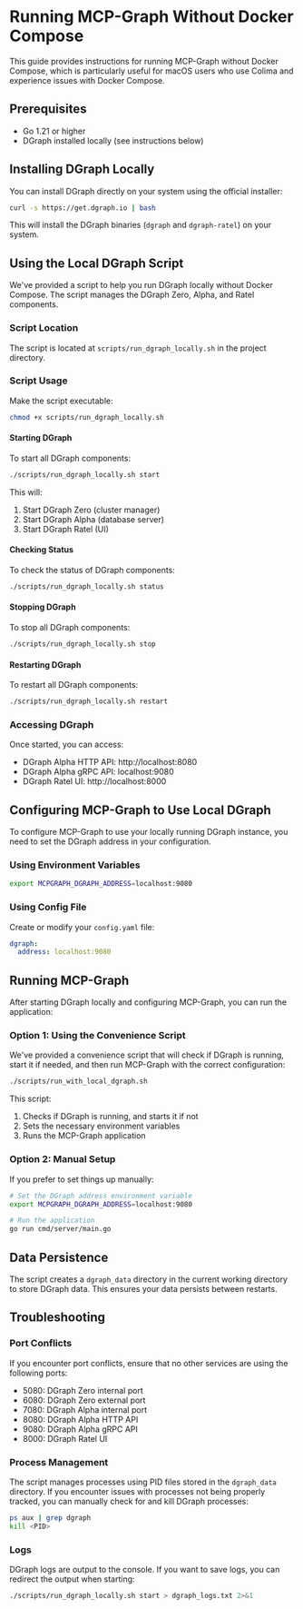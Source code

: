 # Running MCP-Graph Without Docker Compose

This guide provides instructions for running MCP-Graph without Docker Compose, which is particularly useful for macOS users who use Colima and experience issues with Docker Compose.

## Prerequisites

- Go 1.21 or higher
- DGraph installed locally (see instructions below)

## Installing DGraph Locally

You can install DGraph directly on your system using the official installer:

```bash
curl -s https://get.dgraph.io | bash
```

This will install the DGraph binaries (`dgraph` and `dgraph-ratel`) on your system.

## Using the Local DGraph Script

We've provided a script to help you run DGraph locally without Docker Compose. The script manages the DGraph Zero, Alpha, and Ratel components.

### Script Location

The script is located at `scripts/run_dgraph_locally.sh` in the project directory.

### Script Usage

Make the script executable:

```bash
chmod +x scripts/run_dgraph_locally.sh
```

#### Starting DGraph

To start all DGraph components:

```bash
./scripts/run_dgraph_locally.sh start
```

This will:
1. Start DGraph Zero (cluster manager)
2. Start DGraph Alpha (database server)
3. Start DGraph Ratel (UI)

#### Checking Status

To check the status of DGraph components:

```bash
./scripts/run_dgraph_locally.sh status
```

#### Stopping DGraph

To stop all DGraph components:

```bash
./scripts/run_dgraph_locally.sh stop
```

#### Restarting DGraph

To restart all DGraph components:

```bash
./scripts/run_dgraph_locally.sh restart
```

### Accessing DGraph

Once started, you can access:

- DGraph Alpha HTTP API: http://localhost:8080
- DGraph Alpha gRPC API: localhost:9080
- DGraph Ratel UI: http://localhost:8000

## Configuring MCP-Graph to Use Local DGraph

To configure MCP-Graph to use your locally running DGraph instance, you need to set the DGraph address in your configuration.

### Using Environment Variables

```bash
export MCPGRAPH_DGRAPH_ADDRESS=localhost:9080
```

### Using Config File

Create or modify your `config.yaml` file:

```yaml
dgraph:
  address: localhost:9080
```

## Running MCP-Graph

After starting DGraph locally and configuring MCP-Graph, you can run the application:

### Option 1: Using the Convenience Script

We've provided a convenience script that will check if DGraph is running, start it if needed, and then run MCP-Graph with the correct configuration:

```bash
./scripts/run_with_local_dgraph.sh
```

This script:
1. Checks if DGraph is running, and starts it if not
2. Sets the necessary environment variables
3. Runs the MCP-Graph application

### Option 2: Manual Setup

If you prefer to set things up manually:

```bash
# Set the DGraph address environment variable
export MCPGRAPH_DGRAPH_ADDRESS=localhost:9080

# Run the application
go run cmd/server/main.go
```

## Data Persistence

The script creates a `dgraph_data` directory in the current working directory to store DGraph data. This ensures your data persists between restarts.

## Troubleshooting

### Port Conflicts

If you encounter port conflicts, ensure that no other services are using the following ports:
- 5080: DGraph Zero internal port
- 6080: DGraph Zero external port
- 7080: DGraph Alpha internal port
- 8080: DGraph Alpha HTTP API
- 9080: DGraph Alpha gRPC API
- 8000: DGraph Ratel UI

### Process Management

The script manages processes using PID files stored in the `dgraph_data` directory. If you encounter issues with processes not being properly tracked, you can manually check for and kill DGraph processes:

```bash
ps aux | grep dgraph
kill <PID>
```

### Logs

DGraph logs are output to the console. If you want to save logs, you can redirect the output when starting:

```bash
./scripts/run_dgraph_locally.sh start > dgraph_logs.txt 2>&1
```
